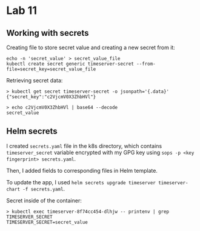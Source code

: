 # Lab 11

## Working with secrets

Creating file to store secret value and creating a new secret from it:
```shell
echo -n 'secret_value' > secret_value_file
kubectl create secret generic timeserver-secret --from-file=secret_key=secret_value_file
```

Retrieving secret data:
```shell
> kubectl get secret timeserver-secret -o jsonpath='{.data}'
{"secret_key":"c2VjcmV0X3ZhbHVl"}

> echo c2VjcmV0X3ZhbHVl | base64 --decode
secret_value
```

## Helm secrets

I created `secrets.yaml` file in the k8s directory, which contains `timeserver_secret` variable encrypted with my GPG key using `sops -p <key fingerprint> secrets.yaml`.

Then, I added fields to corresponding files in Helm template.

To update the app, I used `helm secrets upgrade timeserver timeserver-chart -f secrets.yaml`.

Secret inside of the container:
```shell
> kubectl exec timeserver-8f74cc454-dlhjw -- printenv | grep TIMESERVER_SECRET
TIMESERVER_SECRET=secret_value
```


